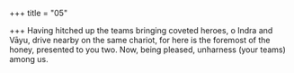 +++
title = "05"

+++
Having hitched up the teams bringing coveted heroes, o Indra and Vāyu,  drive nearby on the same chariot,
for here is the foremost of the honey, presented to you two. Now, being  pleased, unharness (your teams) among us.